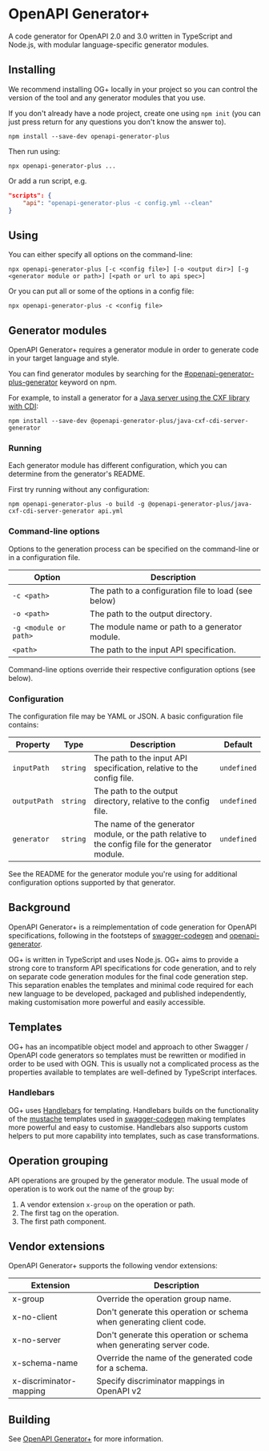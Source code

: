 # OpenAPI Generator+

A code generator for OpenAPI 2.0 and 3.0 written in TypeScript and Node.js, with modular language-specific generator modules.

## Installing

We recommend installing OG+ locally in your project so you can control the version of the tool
and any generator modules that you use.

If you don't already have a node project, create one using `npm init` (you can just press return for any questions you don't know the answer to).

```shell
npm install --save-dev openapi-generator-plus
```

Then run using:

```shell
npx openapi-generator-plus ...
```

Or add a run script, e.g.

```json
"scripts": {
    "api": "openapi-generator-plus -c config.yml --clean"
}
```

## Using

You can either specify all options on the command-line:

```shell
npx openapi-generator-plus [-c <config file>] [-o <output dir>] [-g <generator module or path>] [<path or url to api spec>]
```

Or you can put all or some of the options in a config file:

```shell
npx openapi-generator-plus -c <config file>
```

## Generator modules

OpenAPI Generator+ requires a generator module in order to generate code in your target language and style.

You can find generator modules by searching for the [#openapi-generator-plus-generator](https://www.npmjs.com/search?q=keywords:openapi-generator-plus-generator) keyword on npm.

For example, to install a generator for a [Java server using the CXF library with CDI](https://github.com/karlvr/openapi-generator-plus-generators/tree/master/packages/java-cxf-cdi-server):

```shell
npm install --save-dev @openapi-generator-plus/java-cxf-cdi-server-generator
```

### Running

Each generator module has different configuration, which you can determine from the generator's README.

First try running without any configuration:

```shell
npm openapi-generator-plus -o build -g @openapi-generator-plus/java-cxf-cdi-server-generator api.yml
```

### Command-line options

Options to the generation process can be specified on the command-line or in a configuration file.

|Option|Description|
|------|-----------|
|`-c <path>`|The path to a configuration file to load (see below)|
|`-o <path>`|The path to the output directory.|
|`-g <module or path>`|The module name or path to a generator module.|
|`<path>`|The path to the input API specification.|

Command-line options override their respective configuration options (see below).

### Configuration

The configuration file may be YAML or JSON. A basic configuration file contains:

|Property|Type|Description|Default|
|--------|----|-----------|-------|
|`inputPath`|`string`|The path to the input API specification, relative to the config file.|`undefined`|
|`outputPath`|`string`|The path to the output directory, relative to the config file.|`undefined`|
|`generator`|`string`|The name of the generator module, or the path relative to the config file for the generator module.|`undefined`|

See the README for the generator module you're using for additional configuration options supported by that generator.

## Background

OpenAPI Generator+ is a reimplementation of code generation for OpenAPI specifications, following
in the footsteps of
[swagger-codegen](https://github.com/swagger-api/swagger-codegen) and
[openapi-generator](https://github.com/OpenAPITools/openapi-generator).

OG+ is written in TypeScript and uses Node.js. OG+ aims to provide a strong core to transform API specifications for code generation,
and to rely on separate code generation modules for the final code generation step. This separation enables the templates and
minimal code required for each new language to be developed, packaged and published independently, making customisation more powerful
and easily accessible.

## Templates

OG+ has an incompatible object model and approach to other Swagger / OpenAPI code generators so templates
must be rewritten or modified in order to be used with OGN. This is usually not a complicated process as the
properties available to templates are well-defined by TypeScript interfaces.

### Handlebars

OG+ uses [Handlebars](https://handlebarsjs.com) for templating. Handlebars builds on the functionality of the
[mustache](https://mustache.github.io) templates used in [swagger-codegen](https://github.com/swagger-api/swagger-codegen)
making templates more powerful and easy to customise. Handlebars also supports custom helpers to put more
capability into templates, such as case transformations.

## Operation grouping

API operations are grouped by the generator module. The usual mode of operation is to work out the name
of the group by:

1. A vendor extension `x-group` on the operation or path.
2. The first tag on the operation.
3. The first path component.

## Vendor extensions

OpenAPI Generator+ supports the following vendor extensions:

|Extension|Description|
|---------|-----------|
|x-group|Override the operation group name.|
|x-no-client|Don't generate this operation or schema when generating client code.|
|x-no-server|Don't generate this operation or schema when generating server code.|
|x-schema-name|Override the name of the generated code for a schema.|
|x-discriminator-mapping|Specify discriminator mappings in OpenAPI v2|

## Building

See [OpenAPI Generator+](https://github.com/karlvr/openapi-generator-plus) for more information.
